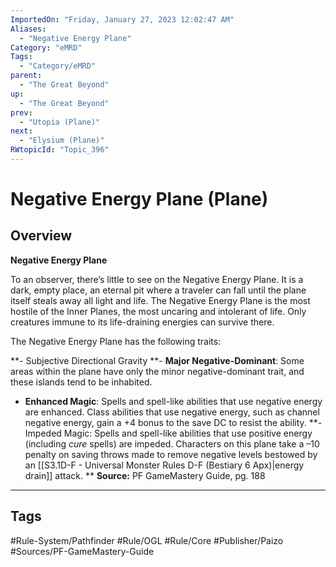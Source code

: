 ```yaml
---
ImportedOn: "Friday, January 27, 2023 12:02:47 AM"
Aliases:
  - "Negative Energy Plane"
Category: "eMRD"
Tags:
  - "Category/eMRD"
parent:
  - "The Great Beyond"
up:
  - "The Great Beyond"
prev:
  - "Utopia (Plane)"
next:
  - "Elysium (Plane)"
RWtopicId: "Topic_396"
---
```

# Negative Energy Plane (Plane)
## Overview
**Negative Energy Plane**

To an observer, there’s little to see on the Negative Energy Plane. It is a dark, empty place, an eternal pit where a traveler can fall until the plane itself steals away all light and life. The Negative Energy Plane is the most hostile of the Inner Planes, the most uncaring and intolerant of life. Only creatures immune to its life-draining energies can survive there.

The Negative Energy Plane has the following traits:

**- Subjective Directional Gravity
**- **Major Negative-Dominant**: Some areas within the plane have only the minor negative-dominant trait, and these islands tend to be inhabited.
- **Enhanced Magic**: Spells and spell-like abilities that use negative energy are enhanced. Class abilities that use negative energy, such as channel negative energy, gain a +4 bonus to the save DC to resist the ability.
**- Impeded Magic: Spells and spell-like abilities that use positive energy (including *cure* spells) are impeded. Characters on this plane take a –10 penalty on saving throws made to remove negative levels bestowed by an [[S3.1D-F - Universal Monster Rules D-F (Bestiary 6 Apx)|energy drain]] attack.
**
**Source:** PF GameMastery Guide, pg. 188


---
## Tags
#Rule-System/Pathfinder #Rule/OGL #Rule/Core #Publisher/Paizo #Sources/PF-GameMastery-Guide

